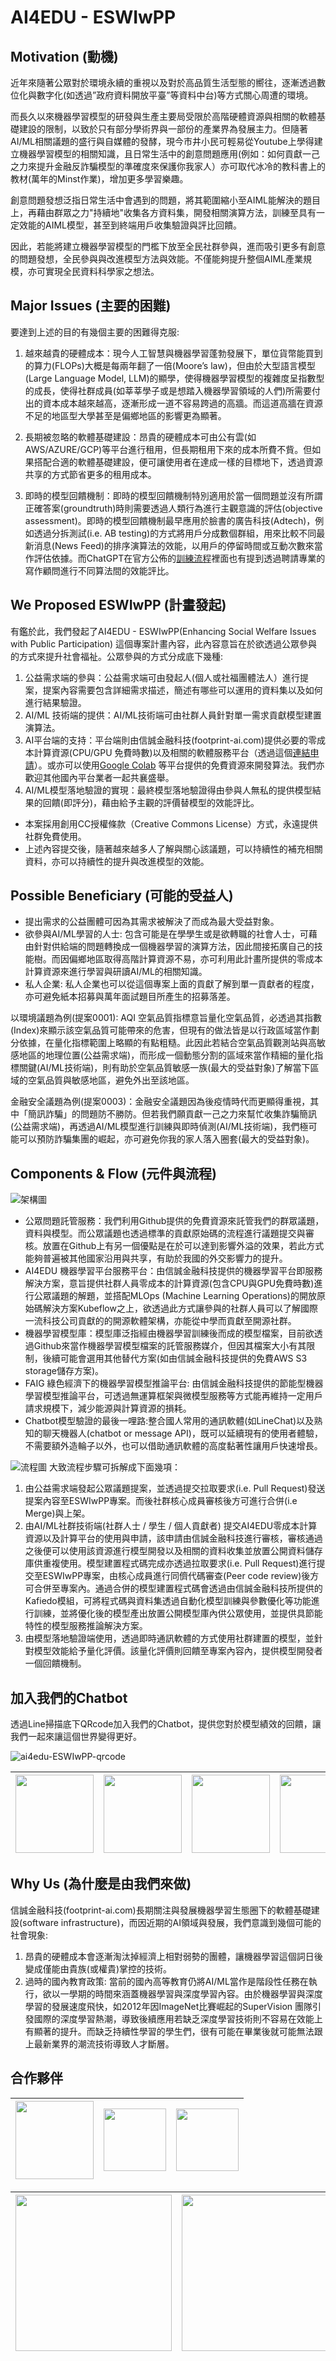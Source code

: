 # AI4EDU - ESWIwPP


## Motivation (動機)

近年來隨著公眾對於環境永續的重視以及對於高品質生活型態的嚮往，逐漸透過數位化與數字化(如透過”政府資料開放平臺”等資料中台)等方式關心周遭的環境。

而長久以來機器學習模型的研發與生產主要局受限於高階硬體資源與相關的軟體基礎建設的限制，以致於只有部分學術界與一部份的產業界為發展主力。但隨著AI/ML相關議題的盛行與自媒體的發酵，現今市井小民可輕易從Youtube上學得建立機器學習模型的相關知識，且日常生活中的創意問題應用(例如：如何貢獻一己之力來提升金融反詐騙模型的準確度來保護你我家人）亦可取代冰冷的教科書上的教材(萬年的Minst作業)，增加更多學習樂趣。

創意問題發想泛指日常生活中會遇到的問題，將其範圍縮小至AIML能解決的題目上，再藉由群眾之力"持續地"收集各方資料集，開發相關演算方法，訓練至具有一定效能的AIML模型，甚至到終端用戶收集驗證與評比回饋。

因此，若能將建立機器學習模型的門檻下放至全民社群參與，進而吸引更多有創意的問題發想，全民參與與改進模型方法與效能。不僅能夠提升整個AIML產業規模，亦可實現全民資料科學家之想法。


## Major Issues (主要的困難)

要達到上述的目的有幾個主要的困難得克服:

1. 越來越貴的硬體成本：現今人工智慧與機器學習蓬勃發展下，單位貨幣能買到的算力(FLOPs)大概是每兩年翻了一倍(Moore’s law)，但由於大型語言模型(Large Language Model, LLM)的顯學，使得機器學習模型的複雜度呈指數型的成長，使得社群成員(如莘莘學子或是想踏入機器學習領域的人們)所需要付出的資本成本越來越高，逐漸形成一道不容易跨過的高牆。而這道高牆在資源不足的地區型大學甚至是偏鄉地區的影響更為顯著。

2. 長期被忽略的軟體基礎建設：昂貴的硬體成本可由公有雲(如 AWS/AZURE/GCP)等平台進行租用，但長期租用下來的成本所費不貲。但如果搭配合適的軟體基礎建設，便可讓使用者在達成一樣的目標地下，透過資源共享的方式節省更多的租用成本。

3. 即時的模型回饋機制：即時的模型回饋機制特別適用於當一個問題並沒有所謂正確答案(groundtruth)時則需要透過人類行為進行主觀意識的評估(objective assessment)。即時的模型回饋機制最早應用於臉書的廣告科技(Adtech)，例如透過分拆測試(i.e. AB testing)的方式將用戶分成數個群組，用來比較不同最新消息(News Feed)的排序演算法的效能，以用戶的停留時間或互動次數來當作評估依據。而ChatGPT在官方公佈的[訓練流程](https://openai.com/blog/chatgpt)裡面也有提到透過聘請專業的寫作顧問進行不同算法間的效能評比。


## We Proposed ESWIwPP (計畫發起)

有鑑於此，我們發起了AI4EDU - ESWIwPP(Enhancing Social Welfare Issues with Public Participation) 這個專案計畫內容，此內容意旨在於欲透過公眾參與的方式來提升社會福祉。公眾參與的方式分成底下幾種:

1. 公益需求端的參與：公益需求端可由發起人(個人或社福團體法人）進行提案，提案內容需要包含詳細需求描述，簡述有哪些可以運用的資料集以及如何進行結果驗證。
2. AI/ML 技術端的提供：AI/ML技術端可由社群人員針對單一需求貢獻模型建置演算法。
3. AI平台端的支持：平台端則由信誠金融科技(footprint-ai.com)提供必要的零成本計算資源(CPU/GPU 免費時數)以及相關的軟體服務平台（透過這個[連結申請](https://docs.google.com/forms/d/e/1FAIpQLSea4rcRBNAnBQoNk3nXPII1pmiKIK2HUS2UbGzfYwrDrbp39g/viewform?usp=sf_link)）。或亦可以使用[Google Colab](https://colab.research.google.com/?utm_source=scs-index) 等平台提供的免費資源來開發算法。我們亦歡迎其他國內平台業者一起共襄盛舉。
4. AI/ML模型落地驗證的實現：最終模型落地驗證得由參與人無私的提供模型結果的回饋(即評分)，藉由給予主觀的評價替模型的效能評比。

* 本案採用創用CC授權條款（Creative Commons License）方式，永遠提供社群免費使用。
*  上述內容提交後，隨著越來越多人了解與關心該議題，可以持續性的補充相關資料，亦可以持續性的提升與改進模型的效能。


## Possible Beneficiary (可能的受益人)

* 提出需求的公益團體可因為其需求被解決了而成為最大受益對象。
* 欲參與AI/ML學習的人士: 包含可能是在學學生或是欲轉職的社會人士，可藉由針對供給端的問題轉換成一個機器學習的演算方法，因此間接拓廣自己的技能樹。而因偏鄉地區取得高階計算資源不易，亦可利用此計畫所提供的零成本計算資源來進行學習與研讀AI/ML的相關知識。
* 私人企業: 私人企業也可以從這個專案上面的貢獻了解到單一貢獻者的程度，亦可避免紙本招募與萬年面試題目所產生的招募落差。


以環境議題為例(提案0001): AQI 空氣品質指標意旨量化空氣品質，必透過其指數(Index)來顯示該空氣品質可能帶來的危害，但現有的做法皆是以行政區域當作劃分依據，在量化指標範圍上略顯的有點粗糙。此因此若結合空氣品質觀測站與高敏感地區的地理位置(公益需求端)，而形成一個動態分割的區域來當作精細的量化指標關鍵(AI/ML技術端)，則有助於空氣品質敏感一族(最大的受益對象)了解當下區域的空氣品質與敏感地區，避免外出至該地區。

金融安全議題為例(提案0003)：金融安全議題因為後疫情時代而更顯得重視，其中「簡訊詐騙」的問題防不勝防。但若我們願貢獻一己之力來幫忙收集詐騙簡訊(公益需求端)，再透過AI/ML模型進行訓練與即時偵測(AI/ML技術端)，我們極可能可以預防詐騙集團的崛起，亦可避免你我的家人落入圈套(最大的受益對象)。


## Components  & Flow (元件與流程)

![架構圖](img/architecture.png)

* 公眾問題託管服務：我們利用Github提供的免費資源來託管我們的群眾議題，資料與模型。而公眾議題也透過標準的貢獻原始碼的流程進行議題提交與審核。放置在Github上有另一個優點是在於可以達到影響外溢的效果，若此方式能夠普遍被其他國家沿用與共享，有助於我國的外交影響力的提升。
* AI4EDU 機器學習平台服務平台：由信誠金融科技提供的機器學習平台即服務解決方案，意旨提供社群人員零成本的計算資源(包含CPU與GPU免費時數)進行公眾議題的解題，並搭配MLOps (Machine Learning Operations)的開放原始碼解決方案Kubeflow之上，欲透過此方式讓參與的社群人員可以了解國際一流科技公司貢獻的的開源軟體架構，亦能從中學而貢獻至開源社群。
* 機器學習模型庫：模型庫泛指經由機器學習訓練後而成的模型檔案，目前欲透過Github來當作機器學習模型檔案的託管服務媒介，但因其檔案大小有其限制，後續可能會選用其他替代方案(如由信誠金融科技提供的免費AWS S3 storage儲存方案)。
* FAIG 綠色經濟下的機器學習模型推論平台: 由信誠金融科技提供的節能型機器學習模型推論平台，可透過無運算框架與微模型服務等方式能再維持一定用戶請求規模下，減少能源與計算資源的損耗。
* Chatbot模型驗證的最後一哩路:整合國人常用的通訊軟體(如LineChat)以及熟知的聊天機器人(chatbot or message API)，既可以延續現有的使用者體驗，不需要額外造輪子以外，也可以借助通訊軟體的高度黏著性讓用戶快速增長。


![流程圖](img/flowchart.png)
大致流程步驟可拆解成下面幾項：

1. 由公益需求端發起公眾議題提案，並透過提交拉取要求(i.e. Pull Request)發送提案內容至ESWIwPP專案。而後社群核心成員審核後方可進行合併(i.e Merge)與上架。
2. 由AI/ML社群技術端(社群人士 / 學生 / 個人貢獻者) 提交AI4EDU零成本計算資源以及計算平台的使用與申請，該申請由信誠金融科技進行審核，審核通過之後便可以使用該資源進行模型開發以及相關的資料收集並放置公開資料儲存庫供重複使用。模型建置程式碼完成亦透過拉取要求(i.e. Pull Request)進行提交至ESWIwPP專案，由核心成員進行同儕代碼審查(Peer code review)後方可合併至專案內。通過合併的模型建置程式碼會透過由信誠金融科技所提供的Kafiedo模組，可將程式碼與資料集透過自動化模型訓練與參數優化等功能進行訓練，並將優化後的模型產出放置公開模型庫內供公眾使用，並提供具節能特性的模型服務推論解決方案。
3. 由模型落地驗證端使用，透過即時通訊軟體的方式使用社群建置的模型，並針對模型效能給予量化評價。該量化評價則回饋至專案內容內，提供模型開發者一個回饋機制。

## 加入我們的Chatbot ##

透過Line掃描底下QRcode加入我們的Chatbot，提供您對於模型績效的回饋，讓我們一起來讓這個世界變得更好。

![ai4edu-ESWIwPP-qrcode](img/ai4edu-ESWIwPP-qrcode.png)

<img src="img/linebot/linebot000.PNG" width="125"> | <img src="img/linebot/linebot001.PNG" width="125">  |  <img src="img/linebot/linebot002.PNG" width="125"> | <img src="img/linebot/linebot003.PNG" width="125"> | <img src="img/linebot/linebot004.PNG" width="125">| <img src="img/linebot/linebot005.PNG" width="125">
:-------------------------:|:-----:|:---:|:------:|:----------:|:---|

## Why Us (為什麼是由我們來做)

信誠金融科技(footprint-ai.com)長期關注與發展機器學習生態圈下的軟體基礎建設(software infrastructure)，而因近期的AI領域與發展，我們意識到幾個可能的社會現象:

1. 昂貴的硬體成本會逐漸淘汰掉經濟上相對弱勢的團體，讓機器學習這個詞日後變成僅能由貴族(或權貴)掌控的技術。
2. 過時的國內教育政策: 當前的國內高等教育仍將AI/ML當作是階段性任務在執行，欲以一學期的時間來涵蓋機器學習與深度學習內容。由於機器學習與深度學習的發展速度飛快，如2012年因ImageNet比賽崛起的SuperVision 團隊引發國際的深度學習熱潮，導致後續應用若缺乏深度學習技術則不容易在效能上有顯著的提升。而缺乏持續性學習的學生們，很有可能在畢業後就可能無法跟上最新業界的潮流技術導致人才斷層。

## 合作夥伴


<a href="https://get-tintin.footprint-ai.com"><img src="img/tintin.png" width="125"></a>  |  <a href="https://dhw.utaipei.edu.tw/"><img src="img/partners/msys_uot.png" width="100"></a> | <a href="https://www.airc.nuk.edu.tw/"><img src="img/partners/nku-airc.png" width="100"></a> | 
:-------------------------:|:-----:|:---:|


<a href="https://dkhl.nuk.edu.tw/"><img src="img/partners/nku-dkhl.jpeg" width="250"></a> | <a href="https://ai4sdc.ccu.edu.tw/" ><img src="img/partners/ccu-ai-center.png" width="250"></a>
:-------------------------:|:-----:




